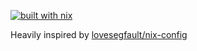 [![built with nix](https://builtwithnix.org/badge.svg)](https://builtwithnix.org)

Heavily inspired by [lovesegfault/nix-config](https://github.com/lovesegfault/nix-config)
